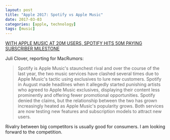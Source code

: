 ```yaml
---
layout: post
title: "Apple 2017: Spotify vs Apple Music"
date: 2017-03-03
categories: [apple, technology]
tags: [music]
---
```


[WITH APPLE MUSIC AT 20M USERS, SPOTIFY HITS 50M PAYING SUBSCRIBER MILESTONE](https://www.macrumors.com/2017/03/02/spotify-hits-50m-user-milestone/)

Juli Clover, reporting for MacRumors:

>Spotify is Apple Music's staunchest rival and over the course of the last year, the two music services have clashed several times due to Apple Music's tactic using exclusives to lure new customers. Spotify in August made headlines when it allegedly started punishing artists who agreed to Apple Music exclusives, displaying their content less prominently and offering fewer promotional opportunities. Spotify denied the claims, but the relationship between the two has grown increasingly heated as Apple Music's popularity grows. Both services are now testing new features and subscription models to attract new users. 

Rivalry between big competitors is usually good for consumers. I am looking forward to the competition.